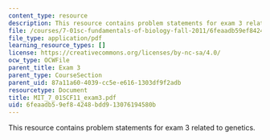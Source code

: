 ```yaml
---
content_type: resource
description: This resource contains problem statements for exam 3 related to genetics.
file: /courses/7-01sc-fundamentals-of-biology-fall-2011/6feaadb59ef84248bdd913076194580b_MIT_7_01SCF11_exam3.pdf
file_type: application/pdf
learning_resource_types: []
license: https://creativecommons.org/licenses/by-nc-sa/4.0/
ocw_type: OCWFile
parent_title: Exam 3
parent_type: CourseSection
parent_uid: 87a11a60-4039-cc5e-e616-1303df9f2adb
resourcetype: Document
title: MIT_7_01SCF11_exam3.pdf
uid: 6feaadb5-9ef8-4248-bdd9-13076194580b
---
```

This resource contains problem statements for exam 3 related to genetics.